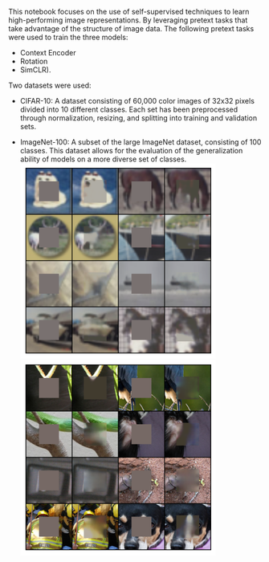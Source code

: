 This notebook focuses on the use of self-supervised techniques to learn high-performing image representations. By leveraging pretext tasks that take advantage of the structure of image data.
The following pretext tasks were used to train the three models:
* Context Encoder
* Rotation
* SimCLR).
  
Two datasets were used:
*	CIFAR-10: A dataset consisting of 60,000 color images of 32x32 pixels divided into 10 different classes. Each set has been preprocessed through normalization, resizing, and splitting into training and validation sets.

* ImageNet-100: A subset of the large ImageNet dataset, consisting of 100 classes. This dataset allows for the evaluation of the generalization ability of models on a more diverse set of classes.
![Example Image](CIFAR-10.png)    ![Example Image](ImageNet100.png)
